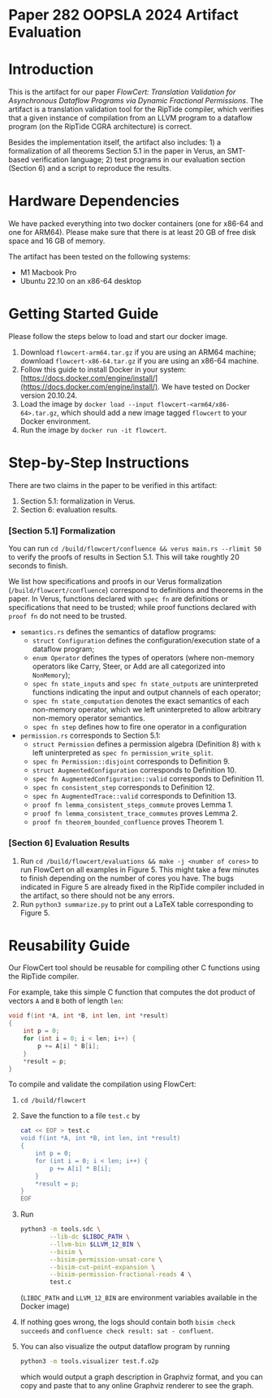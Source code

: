 # Paper 282 OOPSLA 2024 Artifact Evaluation

# Introduction

This is the artifact for our paper *FlowCert: Translation Validation for Asynchronous Dataflow Programs via Dynamic Fractional Permissions*. The artifact is a translation validation tool for the RipTide compiler, which verifies that a given instance of compilation from an LLVM program to a dataflow program (on the RipTide CGRA architecture) is correct.

Besides the implementation itself, the artifact also includes: 1) a formalization of all theorems Section 5.1 in the paper in Verus, an SMT-based verification language; 2) test programs in our evaluation section (Section 6) and a script to reproduce the results.

# Hardware Dependencies

We have packed everything into two docker containers (one for x86-64 and one for ARM64). Please make sure that there is at least 20 GB of free disk space and 16 GB of memory.

The artifact has been tested on the following systems:

- M1 Macbook Pro
- Ubuntu 22.10 on an x86-64 desktop

# Getting Started Guide

Please follow the steps below to load and start our docker image.

1. Download `flowcert-arm64.tar.gz` if you are using an ARM64 machine; download `flowcert-x86-64.tar.gz` if you are using an x86-64 machine.
2. Follow this guide to install Docker in your system: [https://docs.docker.com/engine/install/](https://docs.docker.com/engine/install/). We have tested on Docker version 20.10.24.
3. Load the image by `docker load --input flowcert-<arm64/x86-64>.tar.gz`, which should add a new image tagged `flowcert` to your Docker environment.
4. Run the image by `docker run -it flowcert`.

# Step-by-Step Instructions

There are two claims in the paper to be verified in this artifact:

1. Section 5.1: formalization in Verus.
2. Section 6: evaluation results.

### [Section 5.1] Formalization

You can run `cd /build/flowcert/confluence && verus main.rs --rlimit 50` to verify the proofs of results in Section 5.1. This will take roughtly 20 seconds to finish.

We list how specifications and proofs in our Verus formalization (`/build/flowcert/confluence`) correspond to definitions and theorems in the paper. In Verus, functions declared with `spec fn` are definitions or specifications that need to be trusted; while proof functions declared with `proof fn` do not need to be trusted.

- `semantics.rs` defines the semantics of dataflow programs:
    - `struct Configuration` defines the configuration/execution state of a dataflow program;
    - `enum Operator` defines the types of operators (where non-memory operators like Carry, Steer, or Add are all categorized into `NonMemory`);
    - `spec fn state_inputs` and `spec fn state_outputs` are uninterpreted functions indicating the input and output channels of each operator;
    - `spec fn state_computation` denotes the exact semantics of each non-memory operator, which we left uninterpreted to allow arbitrary non-memory operator semantics.
    - `spec fn step` defines how to fire one operator in a configuration
- `permission.rs` corresponds to Section 5.1:
    - `struct Permission` defines a permission algebra (Definition 8) with `k` left uninterpreted as `spec fn permission_write_split`.
    - `spec fn Permission::disjoint` corresponds to Definition 9.
    - `struct AugmentedConfiguration` corresponds to Definition 10.
    - `spec fn AugmentedConfiguration::valid` corresponds to Definition 11.
    - `spec fn consistent_step` corresponds to Definition 12.
    - `spec fn AugmentedTrace::valid` corresponds to Definition 13.
    - `proof fn lemma_consistent_steps_commute` proves Lemma 1.
    - `proof fn lemma_consistent_trace_commutes` proves Lemma 2.
    - `proof fn theorem_bounded_confluence` proves Theorem 1.

### [Section 6] Evaluation Results

1. Run `cd /build/flowcert/evaluations && make -j <number of cores>` to run FlowCert on all examples in Figure 5. This might take a few minutes to finish depending on the number of cores you have. The bugs indicated in Figure 5 are already fixed in the RipTide compiler included in the artifact, so there should not be any errors.
2. Run `python3 summarize.py` to print out a LaTeX table corresponding to Figure 5.

# Reusability Guide

Our FlowCert tool should be reusable for compiling other C functions using the RipTide compiler.

For example, take this simple C function that computes the dot product of vectors `A` and `B` both of length `len`:

```c
void f(int *A, int *B, int len, int *result)
{
    int p = 0;
    for (int i = 0; i < len; i++) {
        p += A[i] * B[i];
    }
    *result = p;
}
```

To compile and validate the compilation using FlowCert:

1. `cd /build/flowcert`
2. Save the function to a file `test.c` by

    ```bash
    cat << EOF > test.c
    void f(int *A, int *B, int len, int *result)
    {
        int p = 0;
        for (int i = 0; i < len; i++) {
            p += A[i] * B[i];
        }
        *result = p;
    }
    EOF
    ```

3. Run

    ```bash
    python3 -m tools.sdc \
            --lib-dc $LIBDC_PATH \
            --llvm-bin $LLVM_12_BIN \
            --bisim \
            --bisim-permission-unsat-core \
            --bisim-cut-point-expansion \
            --bisim-permission-fractional-reads 4 \
            test.c
    ```

    (`LIBDC_PATH` and `LLVM_12_BIN` are environment variables available in the Docker image)

4. If nothing goes wrong, the logs should contain both `bisim check succeeds` and `confluence check result: sat - confluent`.
5. You can also visualize the output dataflow program by running

    ```bash
    python3 -m tools.visualizer test.f.o2p
    ```

    which would output a graph description in Graphviz format, and you can copy and paste that to any online Graphviz renderer to see the graph.
